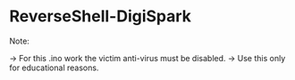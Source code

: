 # ReverseShell-DigiSpark

 Note:
 
 
  -> For this .ino work the victim anti-virus must be disabled.
  -> Use this only for educational reasons.

